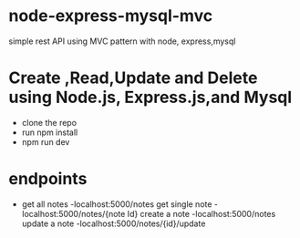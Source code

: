 # node-express-mysql-mvc
simple rest API using MVC pattern with node, express,mysql
# Create ,Read,Update and Delete using Node.js, Express.js,and Mysql
- clone the repo
- run npm install
- npm run dev
# endpoints
* get all notes
-localhost:5000/notes
get single note
-localhost:5000/notes/{note Id}
create a note
-localhost:5000/notes
update a note
-localhost:5000/notes/{id}/update


